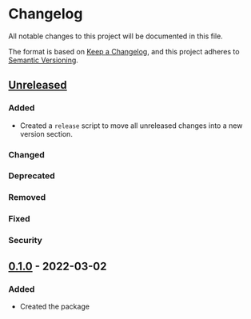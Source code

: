 # Changelog

All notable changes to this project will be documented in this file.

The format is based on [Keep a Changelog](https://keepachangelog.com/en/1.0.0/),
and this project adheres to [Semantic Versioning](https://semver.org/spec/v2.0.0.html).

## [Unreleased]

### Added

- Created a `release` script to move all unreleased changes into a new version section.

### Changed

### Deprecated

### Removed

### Fixed

### Security

## [0.1.0] - 2022-03-02

### Added

- Created the package

[unreleased]: https://github.com/Renddslow/the-chronicler/compare/v0.1.0...HEAD
[0.1.0]: https://github.com/Renddslow/the-chronicler/releases/tag/v0.1.0
